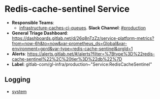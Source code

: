 <!-- MARKER: do not edit this section directly. Edit services/service-catalog.yml then run scripts/generate-docs -->
#  Redis-cache-sentinel Service

* **Responsible Teams**:
  * [infrastructure-caches-ci-queues](https://about.gitlab.com/handbook/engineering/infrastructure/team/reliability/). **Slack Channel**: [#production](https://gitlab.slack.com/archives/production)
* **General Triage Dashboard**: https://dashboards.gitlab.net/d/26q8nTzZz/service-platform-metrics?from=now-6h&to=now&var-prometheus_ds=Global&var-environment=gprd&var-type=redis-cache-sentinel&orgId=1
* **Alerts**: https://alerts.gitlab.net/#/alerts?filter=%7Btype%3D%22redis-cache-sentinel%22%2C%20tier%3D%22db%22%7D
* **Label**: gitlab-com/gl-infra/production~"Service:RedisCacheSentinel"

## Logging

* [system](https://log.gprd.gitlab.net/goto/0b28cb1d20663b4359f8bc05995a22ad)

<!-- END_MARKER -->
